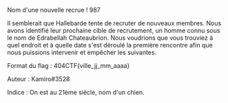  Nom d'une nouvelle recrue !
987

Il semblerait que Hallebarde tente de recruter de nouveaux membres. Nous avons identifié leur prochaine cible de recrutement, un homme connu sous le nom de Edrabellah Chateaubrion. Nous voudrions que vous trouviez à quel endroit et à quelle date s'est déroulé la première rencontre afin que nous puissions intervenir et empêcher les suivantes.

Format du flag : 404CTF{ville_jj_mm_aaaa}

Auteur : Kamiro#3528

Indice : On est au 21ème siècle, nom d'un chien.
